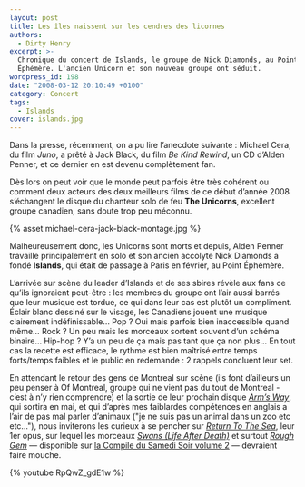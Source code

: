 ```yaml
---
layout: post
title: Les îles naissent sur les cendres des licornes
authors:
  - Dirty Henry
excerpt: >-
  Chronique du concert de Islands, le groupe de Nick Diamonds, au Point
  Éphémère. L'ancien Unicorn et son nouveau groupe ont séduit.
wordpress_id: 198
date: "2008-03-12 20:10:49 +0100"
category: Concert
tags:
  - Islands
cover: islands.jpg
---
```


Dans la presse, récemment, on a pu lire l’anecdote suivante : Michael Cera, du
film _Juno_, a prêté à Jack Black, du film _Be Kind Rewind_, un CD d’Alden
Penner, et ce dernier en est devenu complètement fan.

Dès lors on peut voir que le monde peut parfois être très cohérent ou comment
deux acteurs des deux meilleurs films de ce début d’année 2008 s’échangent le
disque du chanteur solo de feu **The Unicorns**, excellent groupe canadien, sans
doute trop peu méconnu.

{% asset michael-cera-jack-black-montage.jpg %}

Malheureusement donc, les Unicorns sont morts et depuis, Alden Penner travaille
principalement en solo et son ancien accolyte Nick Diamonds a fondé **Islands**,
qui était de passage à Paris en février, au Point Éphémère.

L’arrivée sur scène du leader d’Islands et de ses sbires révèle aux fans ce
qu’ils ignoraient peut-être : les membres du groupe ont l’air aussi barrés que
leur musique est tordue, ce qui dans leur cas est plutôt un compliment. Éclair
blanc dessiné sur le visage, les Canadiens jouent une musique clairement
indéfinissable… Pop ? Oui mais parfois bien inaccessible quand même… Rock ? Un
peu mais les morceaux sortent souvent d’un schéma binaire… Hip-hop ? Y’a un peu
de ça mais pas tant que ça non plus… En tout cas la recette est efficace, le
rythme est bien maîtrisé entre temps forts/temps faibles et le public en
redemande : 2 rappels concluent leur set.

En attendant le retour des gens de Montreal sur scène (ils font d’ailleurs un
peu penser à Of Montreal, groupe qui ne vient pas du tout de Montreal - c’est à
n’y rien comprendre) et la sortie de leur prochain disque [_Arm’s Way_][1], qui
sortira en mai, et qui d’après mes faiblardes compétences en anglais a l’air de
pas mal parler d’animaux ("je ne suis pas un animal dans un zoo etc etc…"), nous
inviterons les curieux à se pencher sur [_Return To The Sea_][2], leur 1er opus,
sur lequel les morceaux [_Swans (Life After Death)_][3] et surtout [_Rough
Gem_][4] — disponible sur [la Compile du Samedi Soir volume 2][5] — devraient
faire mouche.

{% youtube RpQwZ_gdE1w %}

[1]: https://album.link/fr/i/1526127137
[2]: https://album.link/fr/i/1160401389
[3]: https://song.link/fr/i/1160401740
[4]: https://song.link/fr/i/1160401743
[5]: https://www.deadrooster.org/la-compile-du-samedi-soir-volume-2/
